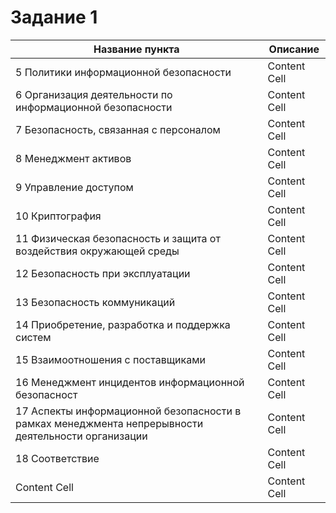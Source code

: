 # Задание 1
| Название пункта  | Описание |
| ------------- | ------------- |
| 5 Политики информационной безопасности  | Content Cell  |
| 6 Организация деятельности по информационной безопасности  | Content Cell  |
| 7 Безопасность, связанная с персоналом  | Content Cell  |
| 8 Менеджмент активов  | Content Cell  |
| 9 Управление доступом  | Content Cell  |
| 10 Криптография  | Content Cell  |
| 11 Физическая безопасность и защита от воздействия окружающей среды | Content Cell  |
| 12 Безопасность при эксплуатации | Content Cell  |
| 13 Безопасность коммуникаций | Content Cell  |
| 14 Приобретение, разработка и поддержка систем  | Content Cell  |
| 15 Взаимоотношения с поставщиками  | Content Cell  |
| 16 Менеджмент инцидентов информационной безопасност  | Content Cell  |
| 17 Аспекты информационной безопасности в рамках менеджмента непрерывности деятельности организации  | Content Cell  |
| 18 Соответствие  | Content Cell  |
| Content Cell  | Content Cell  |
